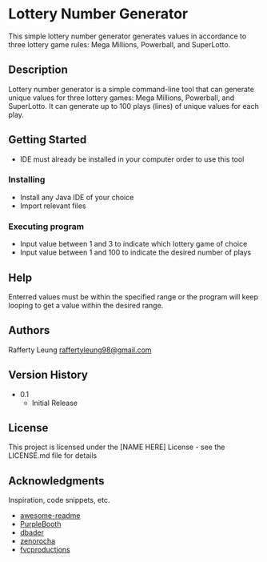 # Lottery Number Generator

This simple lottery number generator generates values in accordance to three lottery game rules: Mega Millions, Powerball, and SuperLotto.

## Description

Lottery number generator is a simple command-line tool that can generate unique values for three lottery games: Mega Millions, Powerball, and SuperLotto. It can generate up to 100 plays (lines) of unique values for each play.

## Getting Started

* IDE must already be installed in your computer order to use this tool

### Installing

* Install any Java IDE of your choice
* Import relevant files 

### Executing program

* Input value between 1 and 3 to indicate which lottery game of choice
* Input value between 1 and 100 to indicate the desired number of plays

## Help

Enterred values must be within the specified range or the program will keep looping to get a value within the desired range.

## Authors

Rafferty Leung
raffertyleung98@gmail.com

## Version History

* 0.1
    * Initial Release

## License

This project is licensed under the [NAME HERE] License - see the LICENSE.md file for details

## Acknowledgments

Inspiration, code snippets, etc.
* [awesome-readme](https://github.com/matiassingers/awesome-readme)
* [PurpleBooth](https://gist.github.com/PurpleBooth/109311bb0361f32d87a2)
* [dbader](https://github.com/dbader/readme-template)
* [zenorocha](https://gist.github.com/zenorocha/4526327)
* [fvcproductions](https://gist.github.com/fvcproductions/1bfc2d4aecb01a834b46)
